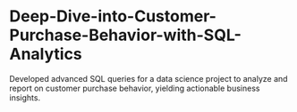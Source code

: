 # Deep-Dive-into-Customer-Purchase-Behavior-with-SQL-Analytics
Developed advanced SQL queries for a data science project to analyze and report on customer purchase behavior, yielding actionable business insights.
